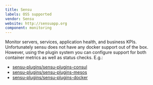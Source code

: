 ```yaml
---
title: Sensu
labels: OSS supported
vendor: Sensu
website: http://sensuapp.org
component: monitoring
---
```

Monitor servers, services, application health, and business KPIs. Unfortunately sensu does not have any docker support out of the box. However, using the plugin system you can configure support for both container metrics as well as status checks. E.g.:

- [sensu-plugins/sensu-plugins-consul](https://github.com/sensu-plugins/sensu-plugins-consul)
- [sensu-plugins/sensu-plugins-mesos](https://github.com/sensu-plugins/sensu-plugins-mesos)
- [sensu-plugins/sensu-plugins-docker](https://github.com/sensu-plugins/sensu-plugins-docker)
